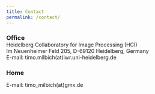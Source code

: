 ```yaml
---
title: Contact
permalink: /contact/
---
```



<h3 style="margin-bottom: 0px">Office</h3>

<div class="post-list">
Heidelberg Collaboratory for Image Processing (HCI)<br />
Im Neuenheimer Feld 205, D-69120 Heidelberg, Germany<br />
E-mail: timo.milbich(at)iwr.uni-heidelberg.de
</div>

<h3 style="margin-bottom: 0px">Home</h3>

<div class="post-list">
<p>E-mail: timo_milbich(at)gmx.de</p>
</div>
